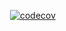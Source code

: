 [![<Freyr-Smart-Contract>](https://circleci.com/gh/aneopsy/Freyr-Smart-Contract.svg?style=shield)](https://circleci.com/gh/aneopsy/Freyr-Smart-Contract)
[![codecov](https://codecov.io/gh/aneopsy/Freyr-Smart-Contract/branch/master/graph/badge.svg)](https://codecov.io/gh/aneopsy/Freyr-Smart-Contract)
